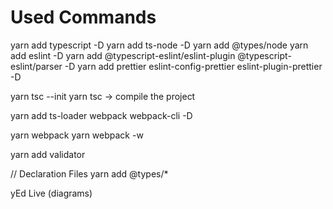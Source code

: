 # Used Commands

yarn add typescript -D
yarn add ts-node -D
yarn add @types/node
yarn add eslint -D
yarn add @typescript-eslint/eslint-plugin @typescript-eslint/parser -D
yarn add prettier eslint-config-prettier eslint-plugin-prettier -D

yarn tsc --init
yarn tsc -> compile the project

yarn add ts-loader webpack webpack-cli -D

yarn webpack
yarn webpack -w

yarn add validator

// Declaration Files
yarn add @types/\*

yEd Live (diagrams)
